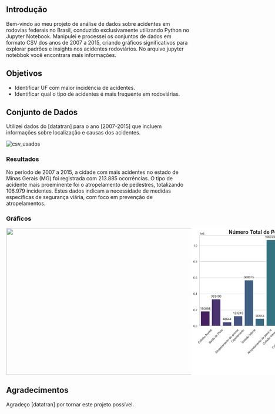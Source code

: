 ## Introdução


Bem-vindo ao meu projeto de análise de dados sobre acidentes em rodovias federais no Brasil, conduzido exclusivamente utilizando Python no Jupyter Notebook. Manipulei e processei os conjuntos de dados em formato CSV dos anos de 2007 a 2015, criando gráficos significativos para explorar padrões e insights nos acidentes rodoviários.
No arquivo jupyter notebbok você encontrara mais informações.

## Objetivos

- Identificar UF com maior incidência de acidentes.
- Identificar qual o tipo de acidentes é mais frequente em rodoviárias.

## Conjunto de Dados

Utilizei dados do [datatran] para o ano [2007-2015] que incluem informações sobre localização e causas dos acidentes.

![csv_usados](https://github.com/Brunocodigoestudo/AnalisedeDados-Acidentes-rodovias-federais-Brasil/assets/121304805/7333b792-b94d-4cfa-a71c-b38cdee56125)

### Resultados

No período de 2007 a 2015, a cidade com mais acidentes no estado de Minas Gerais (MG) foi registrada com 213.885 ocorrências. O tipo de acidente mais proeminente foi o atropelamento de pedestres, totalizando 106.979 incidentes. Estes dados indicam a necessidade de medidas específicas de segurança viária, com foco em prevenção de atropelamentos.

### Gráficos

<div style="display: flex;">
  <img src="https://github.com/Brunocodigoestudo/AnalisedeDados/assets/121304805/0546af1a-5ff4-4a83-8966-0118edd23e81" width="600" height="400">
  <img src="https://github.com/Brunocodigoestudo/imagens/blob/main/tipodeacidente.png" width="600" height="400">
</div>

## Agradecimentos

Agradeço [datatran] por tornar este projeto possível.
